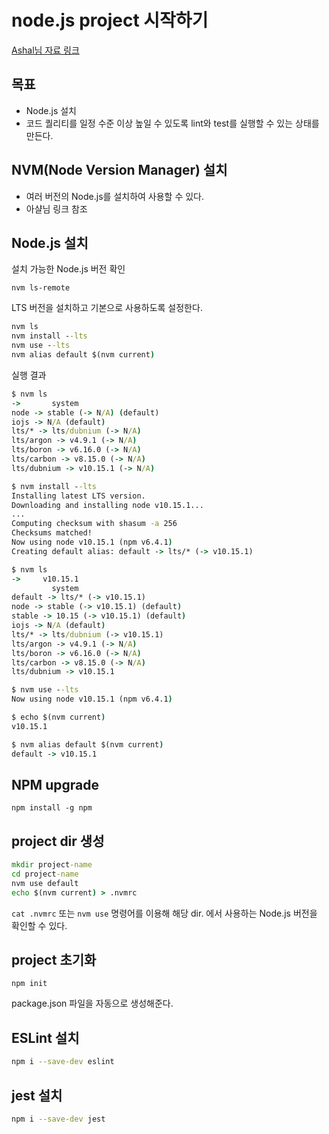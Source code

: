 # node.js project 시작하기

[Ashal님 자료 링크](https://github.com/ahastudio/til/blob/master/javascript/20181212-setup-javascript-project.md)

## 목표

- Node.js 설치
- 코드 퀄리티를 일정 수준 이상 높일 수 있도록 lint와 test를 실행할 수 있는 상태를 만든다.

## NVM(Node Version Manager) 설치

- 여러 버전의 Node.js를 설치하여 사용할 수 있다.
- 아샬님 링크 참조

## Node.js 설치

설치 가능한 Node.js 버전 확인

`nvm ls-remote`

LTS 버전을 설치하고 기본으로 사용하도록 설정한다.

```cmd
nvm ls
nvm install --lts
nvm use --lts
nvm alias default $(nvm current)
```

실행 결과

```cmd
$ nvm ls
->       system
node -> stable (-> N/A) (default)
iojs -> N/A (default)
lts/* -> lts/dubnium (-> N/A)
lts/argon -> v4.9.1 (-> N/A)
lts/boron -> v6.16.0 (-> N/A)
lts/carbon -> v8.15.0 (-> N/A)
lts/dubnium -> v10.15.1 (-> N/A)

$ nvm install --lts
Installing latest LTS version.
Downloading and installing node v10.15.1...
...
Computing checksum with shasum -a 256
Checksums matched!
Now using node v10.15.1 (npm v6.4.1)
Creating default alias: default -> lts/* (-> v10.15.1)

$ nvm ls
->     v10.15.1
         system
default -> lts/* (-> v10.15.1)
node -> stable (-> v10.15.1) (default)
stable -> 10.15 (-> v10.15.1) (default)
iojs -> N/A (default)
lts/* -> lts/dubnium (-> v10.15.1)
lts/argon -> v4.9.1 (-> N/A)
lts/boron -> v6.16.0 (-> N/A)
lts/carbon -> v8.15.0 (-> N/A)
lts/dubnium -> v10.15.1

$ nvm use --lts
Now using node v10.15.1 (npm v6.4.1)

$ echo $(nvm current)
v10.15.1

$ nvm alias default $(nvm current)
default -> v10.15.1
```

## NPM upgrade

`npm install -g npm`

## project dir 생성

```cmd
mkdir project-name
cd project-name
nvm use default
echo $(nvm current) > .nvmrc
```

`cat .nvmrc` 또는 `nvm use` 명령어를 이용해 해당 dir. 에서 사용하는 Node.js 버전을 확인할 수 있다.

## project 초기화

`npm init`

package.json 파일을 자동으로 생성해준다.

## ESLint 설치

```sh
npm i --save-dev eslint
```

## jest 설치

```sh
npm i --save-dev jest
```
